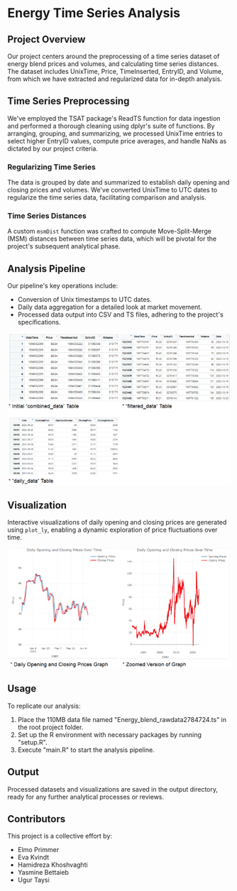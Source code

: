 # Energy Time Series Analysis

## Project Overview
Our project centers around the preprocessing of a time series dataset of energy blend prices and volumes, and calculating time series distances. The dataset includes UnixTime, Price, TimeInserted, EntryID, and Volume, from which we have extracted and regularized data for in-depth analysis.

## Time Series Preprocessing
We've employed the TSAT package's ReadTS function for data ingestion and performed a thorough cleaning using dplyr's suite of functions. By arranging, grouping, and summarizing, we processed UnixTime entries to select higher EntryID values, compute price averages, and handle NaNs as dictated by our project criteria.

### Regularizing Time Series
The data is grouped by date and summarized to establish daily opening and closing prices and volumes. We've converted UnixTime to UTC dates to regularize the time series data, facilitating comparison and analysis.

### Time Series Distances
A custom `msmDist` function was crafted to compute Move-Split-Merge (MSM) distances between time series data, which will be pivotal for the project's subsequent analytical phase.

## Analysis Pipeline
Our pipeline's key operations include:

- Conversion of Unix timestamps to UTC dates.
- Daily data aggregation for a detailed look at market movement.
- Processed data output into CSV and TS files, adhering to the project's specifications.

![tables](/images/tables.png)

## Visualization
Interactive visualizations of daily opening and closing prices are generated using `plot_ly`, enabling a dynamic exploration of price fluctuations over time.

![graphs](/images/graphs.png)

## Usage
To replicate our analysis:

1. Place the 110MB data file named "Energy_blend_rawdata2784724.ts" in the root project folder.
2. Set up the R environment with necessary packages by running "setup.R".
3. Execute "main.R" to start the analysis pipeline.

## Output
Processed datasets and visualizations are saved in the output directory, ready for any further analytical processes or reviews.

## Contributors
This project is a collective effort by:

- Elmo Primmer
- Eva Kvindt
- Hamidreza Khoshvaghti
- Yasmine Bettaieb
- Ugur Taysi
